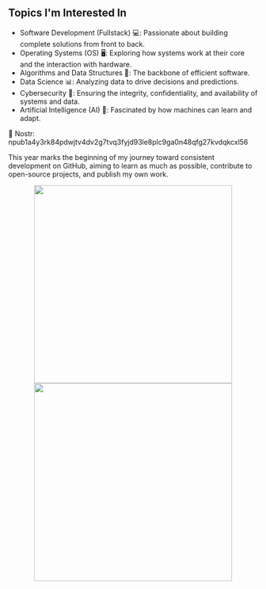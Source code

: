 ## Topics I'm Interested In

- Software Development (Fullstack) 💻: Passionate about building complete solutions from front to back.
- Operating Systems (OS) 🖥️: Exploring how systems work at their core and the interaction with hardware.
- Algorithms and Data Structures 🔢: The backbone of efficient software.
- Data Science 📊: Analyzing data to drive decisions and predictions.
- Cybersecurity 🔐: Ensuring the integrity, confidentiality, and availability of systems and data.
- Artificial Intelligence (AI) 🤖: Fascinated by how machines can learn and adapt.

💬 Nostr: npub1a4y3rk84pdwjtv4dv2g7tvq3fyjd93le8plc9ga0n48qfg27kvdqkcxl56

This year marks the beginning of my journey toward consistent development on GitHub, aiming to learn as much as possible, contribute to open-source projects, and publish my own work.

<p align = "center">
  <img src = "https://github-readme-stats.vercel.app/api?username=devfoxxx&show_icons=true&theme=bear" width = 400>
  <img src = "https://github-readme-streak-stats.herokuapp.com?user=devfoxxx&theme=dark&hide_border=true" width = 400>
</p>
